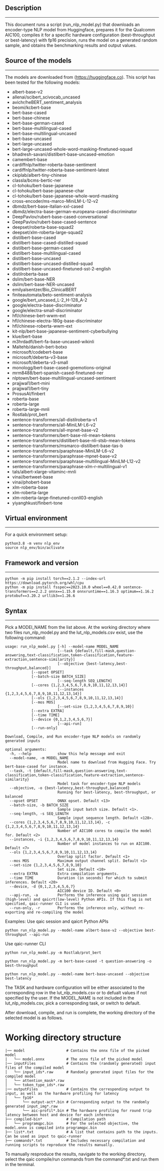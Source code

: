 ## Description
---
This document runs a script (run_nlp_model.py) that downloads an encoder-type NLP model from Huggingface, prepares it for the Qualcomm AIC100, compiles it for a specific hardware configuration (best-throughput or best-latency) with fp16 precision, runs the model on a generated random sample, and obtains the benchmarking results and output values.

## Source of the models
---
The models are downloaded from (https://huggingface.co). This script has been tested for the following models:

* albert-base-v2
* allenai/scibert_scivocab_uncased
* avichr/heBERT_sentiment_analysis
* beomi/kcbert-base
* bert-base-cased
* bert-base-chinese
* bert-base-german-cased
* bert-base-multilingual-cased
* bert-base-multilingual-uncased
* bert-base-uncased
* bert-large-uncased
* bert-large-uncased-whole-word-masking-finetuned-squad
* bhadresh-savani/distilbert-base-uncased-emotion
* camembert-base
* cardiffnlp/twitter-roberta-base-sentiment
* cardiffnlp/twitter-roberta-base-sentiment-latest
* ckiplab/albert-tiny-chinese
* classla/bcms-bertic-ner
* cl-tohoku/bert-base-japanese
* cl-tohoku/bert-base-japanese-char
* cl-tohoku/bert-base-japanese-whole-word-masking
* cross-encoder/ms-marco-MiniLM-L-12-v2
* dbmdz/bert-base-italian-xxl-cased
* dbmdz/electra-base-german-europeana-cased-discriminator
* DeepPavlov/rubert-base-cased-conversational
* DeepPavlov/rubert-base-cased-sentence
* deepset/roberta-base-squad2
* deepset/xlm-roberta-large-squad2
* distilbert-base-cased
* distilbert-base-cased-distilled-squad
* distilbert-base-german-cased
* distilbert-base-multilingual-cased
* distilbert-base-uncased
* distilbert-base-uncased-distilled-squad
* distilbert-base-uncased-finetuned-sst-2-english
* distilroberta-base
* dslim/bert-base-NER
* dslim/bert-base-NER-uncased
* emilyalsentzer/Bio_ClinicalBERT
* finiteautomata/beto-sentiment-analysis
* google/bert_uncased_L-2_H-128_A-2
* google/electra-base-discriminator
* google/electra-small-discriminator
* hfl/chinese-bert-wwm-ext
* hfl/chinese-electra-180g-base-discriminator
* hfl/chinese-roberta-wwm-ext
* kit-nlp/bert-base-japanese-sentiment-cyberbullying
* klue/bert-base
* m3hrdadfi/bert-fa-base-uncased-wikinli
* Maltehb/danish-bert-botxo
* microsoft/codebert-base
* microsoft/deberta-v3-base
* microsoft/deberta-v3-small
* monologg/bert-base-cased-goemotions-original
* mrm8488/bert-spanish-cased-finetuned-ner
* nlptown/bert-base-multilingual-uncased-sentiment
* prajjwal1/bert-mini
* prajjwal1/bert-tiny
* ProsusAI/finbert
* roberta-base
* roberta-large
* roberta-large-mnli
* Rostlab/prot_bert
* sentence-transformers/all-distilroberta-v1
* sentence-transformers/all-MiniLM-L6-v2
* sentence-transformers/all-mpnet-base-v2
* sentence-transformers/bert-base-nli-mean-tokens
* sentence-transformers/distilbert-base-nli-stsb-mean-tokens
* sentence-transformers/msmarco-distilbert-base-tas-b
* sentence-transformers/paraphrase-MiniLM-L6-v2
* sentence-transformers/paraphrase-mpnet-base-v2
* sentence-transformers/paraphrase-multilingual-MiniLM-L12-v2
* sentence-transformers/paraphrase-xlm-r-multilingual-v1
* tals/albert-xlarge-vitaminc-mnli
* vinai/bertweet-base
* vinai/phobert-base
* xlm-roberta-base
* xlm-roberta-large
* xlm-roberta-large-finetuned-conll03-english
* yiyanghkust/finbert-tone

## Virtual environment
---
For a quick environment setup:

```commandline
python3.8 -m venv nlp_env
source nlp_env/bin/activate
```

## Framework and version
---
```commandline
python -m pip install torch==2.1.2 --index-url https://download.pytorch.org/whl/cpu
python -m pip install fsspec==2023.10.0 wheel==0.42.0 sentence-transformers==2.2.2 onnx==1.15.0 onnxruntime==1.16.3 optimum==1.16.2 protobuf==3.20.2 urllib3==1.26.6
```
## Syntax
---
Pick a MODEl_NAME from the list above. At the working directory where two files run_nlp_model.py and the lut_nlp_models.csv exist, use the following command:


```commandline
usage: run_nlp_model.py [-h] --model-name MODEL_NAME
                        [--task {default,fill-mask,question-answering,text-classification,token-classification,feature-extraction,sentence-similarity}]
                        [--objective {best-latency,best-throughput,balanced}] 
			[--opset OPSET] 
			[--batch-size BATCH_SIZE]
                        [--seq-length SEQ_LENGTH] 
			[--cores {1,2,3,4,5,6,7,8,9,10,11,12,13,14}]
                        [--instances {1,2,3,4,5,6,7,8,9,10,11,12,13,14}] 
			[--ols {1,2,3,4,5,6,7,8,9,10,11,12,13,14}] 
			[--mos MOS]
                        [--set-size {1,2,3,4,5,6,7,8,9,10}] 
			[--extra EXTRA] 
			[--time TIME] 
			[--device {0,1,2,3,4,5,6,7}] 
                        [--api-run]
			[--run-only]

Download, Compile, and Run encoder-type NLP models on randomly generated inputs

optional arguments:
  -h, --help            show this help message and exit
  --model-name, -m MODEL_NAME
                        Model name to download from Hugging Face. Try bert-base-cased for instance.
  --task, -t {default,fill-mask,question-answering,text-classification,token-classification,feature-extraction,sentence-similarity}
                        Model task for encoder-type NLP models
  --objective, -o {best-latency,best-throughput,balanced}
                        Running for best-latency, best-throughput, or balanced
  --opset OPSET         ONNX opset. Default <13>
  --batch-size, -b BATCH_SIZE
                        Sample input batch size. Default <1>.
  --seq-length, -s SEQ_LENGTH
                        Sample input sequence length. Default <128>.
  --cores {1,2,3,4,5,6,7,8,9,10,11,12,13,14}, -c {1,2,3,4,5,6,7,8,9,10,11,12,13,14}
                        Number of AIC100 cores to compile the model for. Default <2>
  --instances, -i {1,2,3,4,5,6,7,8,9,10,11,12,13,14}
                        Number of model instances to run on AIC100. Default <7>
  --ols {1,2,3,4,5,6,7,8,9,10,11,12,13,14}
                        Overlap split factor. Default <1>
  --mos MOS             Maximum output channel split. Default <1>
  --set-size {1,2,3,4,5,6,7,8,9,10}
                        Set size. Default <10>
  --extra EXTRA         Extra compilation arguments.
  --time TIME           Duration (in seconds) for which to submit inferences. Default <20>
  --device, -d {0,1,2,3,4,5,6,7}
                        AIC100 device ID. Default <0>
  --api-run, -a         Performs the inference using qaic session (high-level) and qaicrt(low-level) Python APIs. If this flag is not specified, qaic-runner CLI is used. 
  --run-only, -r        Performs the inference only, without re-exporting and re-compiling the model

```
Examples:
Use qaic session and qaicrt Python APIs 
```commandline
python run_nlp_model.py --model-name albert-base-v2 --objective best-throughput --api-run
```

Use qaic-runner CLI
```commandline
python run_nlp_model.py -m Rostlab/prot_bert
```
```commandline
python run_nlp_model.py -m bert-base-cased -t question-answering -o best-throughput
```
```commandline
python run_nlp_model.py --model-name bert-base-uncased --objective best-latency
```

The TASK and hardware configuration will be either associated to the corresponding row in the lut_nlp_models.csv or to defualt values if not specified by the user. If the MODEL_NAME is not included in the lut_nlp_models.csv, pick a corresponding task, or switch to default.

After download, compile, and run is complete, the working directory of the selected model is as follows. 
# Working directory structure
```
|── model                   # Contains the onnx file of the picked model 
|   └── model.onnx          # The onnx file of the picked model
|── inputFiles              # Contains the (randomly generated) input files of the compiled model
│   └── input_ids*.raw      # Randomly generated input files for the compiled model
│   └── attention_mask*.raw 
│   └── token_type_ids*.raw 
|── outputFiles             # Contains the corresponding output to input, as well as the hardware profiling for latency
│   └── fp16*               
│       └── output-act*.bin # Corresponding output to the randomly generated input_img*.raw
│       └── aic-profil*.bin # The hardware profiling for round trip latency between host and device for each inference
├── compiled-bin*           # Compilation path
│   └── programqpc.bin      # For the selected objective, the model.onnx is compiled into programqpc.bin 
├── list*.txt               # A list that contains path to the inputs. Can be used as input to qaic-runner
├── commands*.txt           # Includes necessary compilation and running scripts to reproduce the results manually.

```
To manually resproduce the results, navigate to the working directory, select the qaic compile/run commands from the command*.txt and run them in the terminal. 
